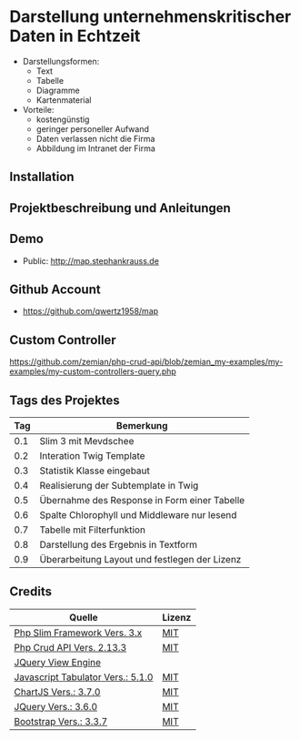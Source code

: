 # Darstellung unternehmenskritischer Daten in Echtzeit
+ Darstellungsformen:
	+ Text
	+ Tabelle
	+ Diagramme
	+ Kartenmaterial
+ Vorteile:
	+ kostengünstig
	+ geringer personeller Aufwand
	+ Daten verlassen nicht die Firma
	+ Abbildung im Intranet der Firma	


## Installation

## Projektbeschreibung und Anleitungen

## Demo
+ Public: http://map.stephankrauss.de

## Github Account
+ https://github.com/qwertz1958/map

## Custom Controller
https://github.com/zemian/php-crud-api/blob/zemian_my-examples/my-examples/my-custom-controllers-query.php


## Tags des Projektes

| Tag | Bemerkung |
| --- | --- |
| 0.1 | Slim 3 mit Mevdschee |
| 0.2 | Interation Twig Template |
| 0.3 | Statistik Klasse eingebaut |
| 0.4 | Realisierung der Subtemplate in Twig |
| 0.5 | Übernahme des Response in Form einer Tabelle |
| 0.6 | Spalte Chlorophyll und Middleware nur lesend |
| 0.7 | Tabelle mit Filterfunktion |
| 0.8 | Darstellung des Ergebnis in Textform |
| 0.9 | Überarbeitung Layout und festlegen der Lizenz |


## Credits

| Quelle | Lizenz |
| --- | --- |
| [ Php Slim Framework Vers. 3.x ](https://www.slimframework.com/) |  [MIT](https://de.wikipedia.org/wiki/MIT-Lizenz)  |
| [ Php Crud API Vers. 2.13.3 ](https://github.com/mevdschee/php-crud-api) | [MIT](https://de.wikipedia.org/wiki/MIT-Lizenz) |
| [ JQuery View Engine ](https://github.com/JocaPC/jquery-view-engine) | |
| [ Javascript Tabulator Vers.: 5.1.0 ](https://github.com/olifolkerd/tabulator) | [MIT](https://de.wikipedia.org/wiki/MIT-Lizenz) |                           
| [ ChartJS Vers.: 3.7.0 ](https://github.com/chartjs/Chart.js) | [MIT](https://de.wikipedia.org/wiki/MIT-Lizenz) |
| [ JQuery Vers.: 3.6.0 ](https://github.com/jquery/jquery) | [MIT](https://de.wikipedia.org/wiki/MIT-Lizenz) |
| [ Bootstrap Vers.: 3.3.7 ](https://github.com/jquery/jquery) | [MIT](https://de.wikipedia.org/wiki/MIT-Lizenz) | 